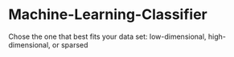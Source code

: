 # Machine-Learning-Classifier
Chose the one that best fits your data set: low-dimensional, high-dimensional, or sparsed
